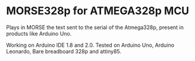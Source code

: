 # MORSE328p for ATMEGA328p MCU

Plays in MORSE the text sent to the serial of the Atmega328p, present in products like Arduino Uno.

Working on Arduino IDE 1.8 and 2.0. Tested on Arduino Uno, Arduino Leonardo, Bare breadboard 328p and attiny85.

